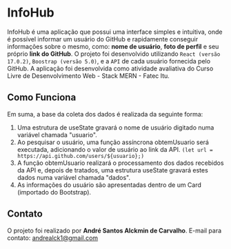 # InfoHub

InfoHub é uma aplicação que possui uma interface simples e intuitiva, onde é possível informar um usuário do GitHub e rapidamente conseguir informações sobre o mesmo, como: **nome de usuário**, **foto de perfil** e seu próprio **link do GitHub**. O projeto foi desenvolvido utilizando `React (versão 17.0.2)`, `Boostrap (versão 5.0)`, e a `API` de cada usuário fornecida pelo GitHub. A aplicação foi desenvolvida como atividade avaliativa do Curso Livre de Desenvolvimento Web - Stack MERN - Fatec Itu.

## Como Funciona

Em suma, a base da coleta dos dados é realizada da seguinte forma:

1. Uma estrutura de useState gravará o nome de usuário digitado numa variável chamada "usuario".
2. Ao pesquisar o usuário, uma função assíncrona obtemUsuario será executada, adicionando o valor de usuário ao link da API. `(let url = https://api.github.com/users/${usuario};)`
3. A função obtemUsuario realizará o processamento dos dados recebidos da API e, depois de tratados, uma estrutura useState gravará estes dados numa variável chamada "dados".
4. As informações do usuário são apresentadas dentro de um Card (importado do Bootstrap).

## Contato

O projeto foi realizado por **André Santos Alckmin de Carvalho**.
E-mail para contato: andrealck1@gmail.com
